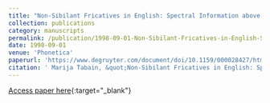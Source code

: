 ```yaml
---
title: "Non-Sibilant Fricatives in English: Spectral Information above 10 kHz"
collection: publications
category: manuscripts
permalink: /publication/1998-09-01-Non-Sibilant-Fricatives-in-English-Spectral-Information-above-10-kHz
date: 1998-09-01
venue: 'Phonetica'
paperurl: 'https://www.degruyter.com/document/doi/10.1159/000028427/html'
citation: ' Marija Tabain, &quot;Non-Sibilant Fricatives in English: Spectral Information above 10 kHz.&quot; Phonetica, 1998.'
---
```

[Access paper here](https://www.degruyter.com/document/doi/10.1159/000028427/html){:target="_blank"}
